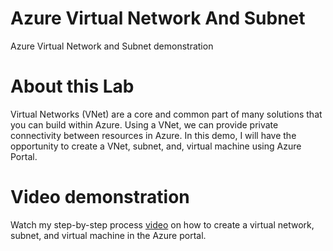# Azure Virtual Network And Subnet
Azure Virtual Network and Subnet demonstration

# About this Lab
Virtual Networks (VNet) are a core and common part of many solutions that you can build within Azure. Using a VNet, we can provide private connectivity between resources in Azure. In this demo, I will have the opportunity to create a VNet, subnet, and, virtual machine using Azure Portal. 

# Video demonstration
Watch my step-by-step process [video](https://drive.google.com/file/d/19LoiVcodRFFrrJLbZ3UOMafFEoEa40zS/view?usp=drive_link) on how to create a virtual network, subnet, and virtual machine in the Azure portal.
